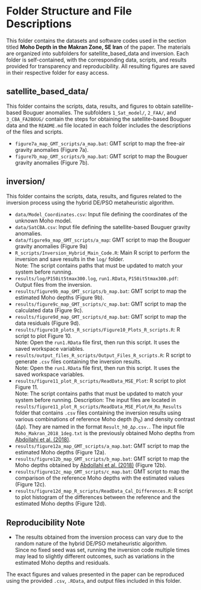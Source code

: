 # Folder Structure and File Descriptions

This folder contains the datasets and software codes used in the section titled **Moho Depth in the Makran Zone, SE Iran** of the paper. 
The materials are organized into subfolders for satellite_based_data and inversion. 
Each folder is self-contained, with the corresponding data, scripts, and results provided for transparency and reproducibility.
All resulting figures are saved in their respective folder for easy access.

## satellite_based_data/  
This folder contains the scripts, data, results, and figures to obtain satellite-based Bouguer anomalies.
The subfolders `1_Sat_model/`, `2_FAA/`, and `3_CBA_FA2BOUG/` contain the steps for obtaining the satellite-based Bouguer data and the `README.md` file located in each folder includes the descriptions of the files and scripts.

- `figure7a_map_GMT_scripts/a_map.bat`: GMT script to map the free-air gravity anomalies (Figure 7a).  
- `figure7b_map_GMT_scripts/b_map.bat`: GMT script to map the Bouguer gravity anomalies (Figure 7b).  

## inversion/  
This folder contains the scripts, data, results, and figures related to the inversion process using the hybrid DE/PSO metaheuristic algorithm.

- `data/Model_Coordinates.csv`: Input file defining the coordinates of the unknown Moho model.  
- `data/SatCBA.csv`: Input file defining the satellite-based Bouguer gravity anomalies.
- `data/figure9a_map_GMT_scripts/a_map`: GMT script to map the Bouguer gravity anomalies (Figure 9a) 
- `R_scripts/Inversion_Hybrid_Main_Code.R`: Main R script to perform the inversion and save results in the `log/` folder.  
Note: The script contains paths that must be updated to match your system before running.  
- `results/log/P150it5tmax300.log`, `run1.RData`, `P150it5tmax300.pdf`: Output files from the inversion.
- `results/figure9b_map_GMT_scripts/b_map.bat`: GMT script to map the estimated Moho depths (Figure 9b).  
- `results/figure9c_map_GMT_scripts/c_map.bat`: GMT script to map the calculated data (Figure 9c).  
- `results/figure9d_map_GMT_scripts/d_map.bat`: GMT script to map the data residuals (Figure 9d).  
- `results/figure10_plots_R_scripts/Figure10_Plots_R_scripts.R`: R script to plot Figure 10.  
Note: Open the `run1.RData` file first, then run this script. It uses the saved workspace variables.  
- `results/output_files_R_scripts/Output_Files_R_scripts.R`: R script to generate `.csv` files containing the inversion results.  
Note: Open the `run1.RData` file first, then run this script. It uses the saved workspace variables.
- `results/figure11_plot_R_scripts/ReadData_MSE_Plot`: R script to plot Figure 11.  
Note: The script contains paths that must be updated to match your system before running.
Description: The input files are located in `results/figure11_plot_R_scripts/ReadData_MSE_Plot/H_Ro_Results` folder that contains
`.csv` files containing the inversion results using various combinations of reference Moho depth (h<sub>0</sub>) and density contrast (Δρ).
They are named in the format `Result_h0_Δρ.csv.`.
The input file `Moho_Makran_2018_1deg.txt` is the previously obtained Moho depths from [Abdollahi et al. (2018)](https://doi.org/10.1016/j.tecto.2018.10.005). 
- `results/figure12a_map_GMT_scripts/a_map.bat`: GMT script to map the estimated Moho depths (Figure 12a).
- `results/figure12b_map_GMT_scripts/b_map.bat`: GMT script to map the Moho depths obtained by [Abdollahi et al. (2018)](https://doi.org/10.1016/j.tecto.2018.10.005)  (Figure 12b).
- `results/figure12c_map_GMT_scripts/c_map.bat`: GMT script to map the comparison of the reference Moho depths with the estimated values (Figure 12c).
- `results/figure12d_map_R_scripts/ReadData_Cal_Differences.R`: R script to plot histogram of the differences between the reference and the estimated Moho depths
   (Figure 12d).
  
 ## Reproducibility Note  

- The results obtained from the inversion process can vary due to the random nature of the hybrid DE/PSO metaheuristic algorithm.  
Since no fixed seed was set, running the inversion code multiple times may lead to slightly different outcomes, such as variations in the estimated Moho depths
and residuals.

The exact figures and values presented in the paper can be reproduced using the provided `.csv`, `.RData`, and output files included in this folder.
